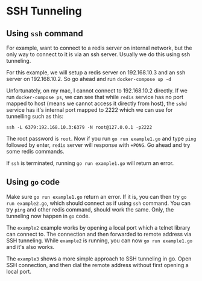 # SSH Tunneling

## Using `ssh` command

For example, want to connect to a redis server on internal network, but the only way to connect to it is via an ssh server.
Usually we do this using ssh tunneling.

For this example, we will setup a redis server on 192.168.10.3 and an ssh server on 192.168.10.2.
So go ahead and run `docker-compose up -d`

Unfortunately, on my mac, I cannot connect to 192.168.10.2 directly.
If we run `docker-compose ps`, we can see that while `redis` service has no port mapped to host (means we cannot access it directly from host),
the ```sshd``` service has it's internal port mapped to 2222 which we can use for tunnelling such as this:

```
ssh -L 6379:192.168.10.3:6379 -N root@127.0.0.1 -p2222
```

The root password is `root`. Now if you run `go run example1.go` and type `ping` followed by enter,
`redis` server will response with `+PONG`. Go ahead and try some redis commands.

If `ssh` is terminated, running `go run example1.go` will return an error.


## Using `go` code

Make sure `go run example1.go` return an error.
If it is, you can then try `go run example2.go`, which should connect as if using `ssh` command.
You can try `ping` and other redis command, should work the same.
Only, the tunneling now happen in `go` code.

The `example2` example works by opening a local port which a telnet library can connect to.
The connection and then forwarded to remote address via SSH tunneling.
While `example2` is running, you can now `go run example1.go` and it's also works.

The `example3` shows a more simple approach to SSH tunneling in go.
Open SSH connection, and then dial the remote address without first opening a local port.
